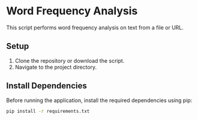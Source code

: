 # Word Frequency Analysis

This script performs word frequency analysis on text from a file or URL.

## Setup

1. Clone the repository or download the script.
2. Navigate to the project directory.

## Install Dependencies

Before running the application, install the required dependencies using pip:

```sh
pip install -r requirements.txt